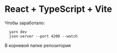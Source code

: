 # React + TypeScript + Vite

Чтобы заработало:

```npm install
  yarn dev
  json-server --port 4200 --watch
```

В корневой папке репозитория
